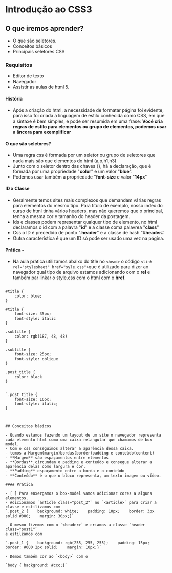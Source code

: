 # Introdução ao CSS3

## O que iremos aprender?

- O que são  seletores.
- Conceitos básicos
- Principais seletores CSS

### Requisitos

- Editor de texto
- Navegador
- Assistir as aulas de html 5.

#### História

- Após a criação do html, a necessidade de formatar página foi evidente, para isso foi criada a linguagem de estilo conhecida como CSS, em que a sintaxe é bem simples, e pode ser resumida em uma frase:
**Você cria regras de estilo para elementos ou grupo de elementos, podemos usar a âncora para exemplificar**

#### O que são seletores?

- Uma regra css é formada por um seletor ou grupo de seletores que nada mais são que elementos do html (a,p,h1,h3)
- Junto com o seletor dentro das chaves {}, há a declaração, que é formada por uma propriedade "**color**" e um valor "**blue**".
- Podemos usar também a propriedade "**font-size** e valor "**14px**"

#### ID x Classe

- Geralmente temos sites mais complexos que demandam várias regras para elementos do mesmo tipo. Para título de exemplo, nosso index do curso de html tinha vários headers, mas não queremos que o principal, tenha a mesma cor e tamanho do header da postagem.
- Ids e classes podem representar qualquer tipo de elemento, no html declaramos o id com a palavra "**id**" e a classe coma palavrea "**class**"
- Css o ID é precedido de ponto ".**header**" e a classe de hash "#**header**#
- Outra característica é que um ID só pode ser usado uma vez na página.

#### Prática -

- Na aula prática utilizamos abaixo do title no `<head>` o código `<link rel="stylesheet" href="syle.css">`que é utilizado para dizer ao navegador qual tipo de arquivo estamos adicionando com o **rel** e também par linkar o style.css com o html com o **href**.

```

#title {
    color: blue;
}

#title {
    font-size: 35px;
    font-style: italic
}

.subtitle {
    color: rgb(187, 48, 48)
}

.subtitle {
    font-size: 25px;
    font-style: oblique
}

.post_title {
    color: black
}


`.post_title {
    font-size: 16px;
    font-style: italic;
}



## Conceitos básicos

- Quando estamos fazendo um layout de um site o navegador representa cada elemento html como uma caixa retangular que chamamos de box model.
- Com o css conseguimos alterar a aparência dessa caixa.
- temos a Margem(margin)bordas(border)padding e conteúdo(content)
- **Margem** são espaçamentos entre elementos
- **Bordas** circundam o padding e conteúdo e consegue alterar a aparência delas como largura e cor.
- **Padding** espaçamento entre a borda e o conteúdo
- **Conteúdo** é o que o bloco representa, um texto imagem ou vídeo.

#### Prática

- [ ] Para enxergamos o box-model vamos adicionar cores a alguns elementos.
- Adicionamos `article class="post_2"` no `<article>` para criar a classe e estilizamos com 
`.post_2 {    background: white;    padding: 10px;    border: 3px solid #000;    margin: 30px;}`

- O mesmo fizemos com o `<header>` e criamos a classe `header class="post1"`
e estilzamos com

`.post_1 {    background: rgb(255, 255, 255);    padding: 15px;    border: #000 2px solid;    margin: 10px;}`

- Demos também cor ao `<body>` com o 

`body { background: #ccc;}`
